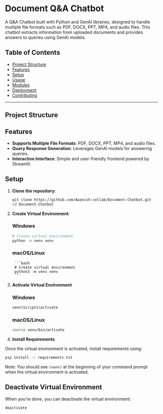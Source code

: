 # Document Q&A Chatbot

A Q&A Chatbot built with Python and GenAI libraries, designed to handle multiple file formats such as PDF, DOCX, PPT, MP4, and audio files. This chatbot extracts information from uploaded documents and provides answers to queries using GenAI models.

## Table of Contents
- [Project Structure](#project-structure)
- [Features](#features)
- [Setup](#setup)
- [Usage](#usage)
- [Modules](#modules)
- [Deployment](#deployment)
- [Contributing](#contributing)

---

## Project Structure


## Features

- **Supports Multiple File Formats**: PDF, DOCX, PPT, MP4, and audio files.
- **Query Response Generation**: Leverages GenAI models for answering queries.
- **Interactive Interface**: Simple and user-friendly frontend powered by Streamlit.

## Setup

1. **Clone the repository**:

    ```bash
    git clone https://github.com/Awanish-collab/Document-Chatbot.git
    cd Document-Chatbot

2. **Create Virtual Environment**:
    ### Windows
    ```bash
    # Create virtual environment
    python -m venv venv
    ```
    ### macOS/Linux
        ```bash
        # Create virtual environment
        python3 -m venv venv
        ```

3. **Activate Virtual Environment**
    ### Windows
    ```bash
    venv\Scripts\activate
    ```
    ### macOS/Linux
    ```bash
    source venv/bin/activate
    ```

4. **Install Requirements**

Once the virtual environment is activated, install requirements using:
```bash
pip install -r requirements.txt
```

Note: You should see `(venv)` at the beginning of your command prompt when the virtual environment is activated.

## Deactivate Virtual Environment

When you're done, you can deactivate the virtual environment:
```bash
deactivate
```

